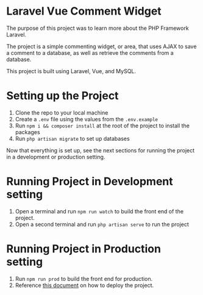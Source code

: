 # Laravel Vue Comment Widget

The purpose of this project was to learn more about the PHP Framework Laravel. 

The project is a simple commenting widget, or area, that uses AJAX to save a comment to a database, as well as retrieve the comments from a database. 

This project is built using Laravel, Vue, and MySQL.

# Setting up the Project

1. Clone the repo to your local machine
2. Create a `.env` file using the values from the `.env.example`
3. Run `npm i && composer install` at the root of the project to install the packages
4. Run `php artisan migrate` to set up databases

Now that everything is set up, see the next sections for running the project in a development or production setting. 

# Running Project in Development setting

1. Open a terminal and run `npm run watch` to build the front end of the project.
2. Open a second terminal and run `php artisan serve` to run the project

# Running Project in Production setting

1. Run `npm run prod` to build the front end for production. 
2. Reference [this document](https://laravel.com/docs/master/deployment) on how to deploy the project. 
